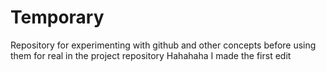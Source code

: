 # Temporary
Repository for experimenting with github and other concepts before using them for real in the project repository
Hahahaha I made the first edit